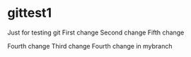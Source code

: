 # gittest1
Just for testing git
First change
Second change     Fifth change


Fourth change
Third change
Fourth change in mybranch

